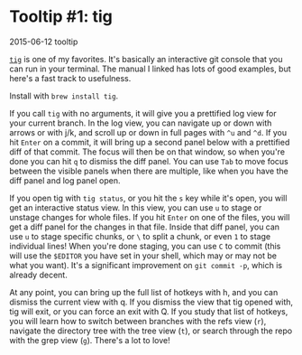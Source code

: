 Tooltip #1: tig
============================================

<date>2015-06-12</date>
<tags>tooltip</tags>

[`tig`](http://jonas.nitro.dk/tig/manual.html) is one of my favorites. It's basically an interactive git console that you can run in your terminal. The manual I linked has lots of good examples, but here's a fast track to usefulness.

Install with `brew install tig`.

If you call `tig` with no arguments, it will give you a prettified log view for your current branch. In the log view, you can navigate up or down with arrows or with j/k, and scroll up or down in full pages with `^u` and `^d`. If you hit `Enter` on a commit, it will bring up a second panel below with a prettified diff of that commit. The focus will then be on that window, so when you're done you can hit `q` to dismiss the diff panel. You can use `Tab` to move focus between the visible panels when there are multiple, like when you have the diff panel and log panel open.

If you open tig with `tig status`, or you hit the `s` key while it's open, you will get an interactive status view. In this view, you can use `u` to stage or unstage changes for whole files. If you hit `Enter` on one of the files, you will get a diff panel for the changes in that file. Inside that diff panel, you can use `u` to stage specific chunks, or `\` to split a chunk, or even `1` to stage individual lines! When you're done staging, you can use `C` to commit (this will use the `$EDITOR` you have set in your shell, which may or may not be what you want). It's a significant improvement on `git commit -p`, which is already decent.

At any point, you can bring up the full list of hotkeys with h, and you can dismiss the current view with q. If you dismiss the view that tig opened with, tig will exit, or you can force an exit with Q. If you study that list of hotkeys, you will learn how to switch between branches with the refs view (`r`), navigate the directory tree with the tree view (`t`), or search through the repo with the grep view (`g`). There's a lot to love!


